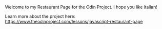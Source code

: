 Welcome to my Restaurant Page for the Odin Project. I hope you like Italian!

Learn more about the project here:
https://www.theodinproject.com/lessons/javascript-restaurant-page
